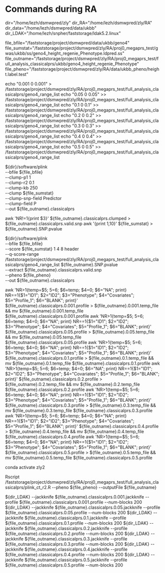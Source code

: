 # Commands during RA


dir="/home/lezh/dsmwpred/zly"
dir_RA="/home/lezh/dsmwpred/zly/RA"
dir_data="/home/lezh/dsmwpred/data/ukbb"
dir_LDAK="/home/lezh/snpher/faststorage/ldak5.2.linux"

file_bfile="/faststorage/project/dsmwpred/data/ukbb/geno4"
file_sumstat="/faststorage/project/dsmwpred/zly/RA/proj0_megaprs_test/gwas/ukbb/ss/geno4_height_regenie_Phenotype.ldpred.ss"
file_outname="/faststorage/project/dsmwpred/zly/RA/proj0_megaprs_test/full_analysis_classicalprs/ukbb/geno4_height_regenie_Phenotype"
file_pheno="/faststorage/project/dsmwpred/zly/RA/data/ukbb_pheno/height.label.test"


echo "0.001 0 0.001" > /faststorage/project/dsmwpred/zly/RA/proj0_megaprs_test/full_analysis_classicalprs/geno4_range_list 
echo "0.05 0 0.05" >> /faststorage/project/dsmwpred/zly/RA/proj0_megaprs_test/full_analysis_classicalprs/geno4_range_list 
echo "0.1 0 0.1" >> /faststorage/project/dsmwpred/zly/RA/proj0_megaprs_test/full_analysis_classicalprs/geno4_range_list 
echo "0.2 0 0.2" >> /faststorage/project/dsmwpred/zly/RA/proj0_megaprs_test/full_analysis_classicalprs/geno4_range_list 
echo "0.3 0 0.3" >> /faststorage/project/dsmwpred/zly/RA/proj0_megaprs_test/full_analysis_classicalprs/geno4_range_list 
echo "0.4 0 0.4" >> /faststorage/project/dsmwpred/zly/RA/proj0_megaprs_test/full_analysis_classicalprs/geno4_range_list 
echo "0.5 0 0.5" >> /faststorage/project/dsmwpred/zly/RA/proj0_megaprs_test/full_analysis_classicalprs/geno4_range_list 


${dir}/software/plink \
    --bfile ${file_bfile} \
    --clump-p1 1 \
    --clump-r2 0.1 \
    --clump-kb 250 \
    --clump ${file_sumstat} \
    --clump-snp-field Predictor \
    --clump-field P \
    --out ${file_outname}.classicalprs

awk 'NR!=1{print $3}' ${file_outname}.classicalprs.clumped  >  ${file_outname}.classicalprs.valid.snp
awk '{print $1,$10}' ${file_sumstat} > ${file_outname}.SNP.pvalue



${dir}/software/plink \
    --bfile ${file_bfile} \
    --score ${file_sumstat} 1 4 8 header \
    --q-score-range /faststorage/project/dsmwpred/zly/RA/proj0_megaprs_test/full_analysis_classicalprs/geno4_range_list  ${file_outname}.SNP.pvalue \
    --extract ${file_outname}.classicalprs.valid.snp \
    --pheno ${file_pheno} \
    --out ${file_outname}.classicalprs

awk 'NR>1{temp=$5; $5=$6; $6=temp; $4=0; $6="NA"; print} NR==1{$1="ID1"; $2="ID2"; $3="Phenotype"; $4="Covariates"; $5="Profile_1"; $6="BLANK"; print}' ${file_outname}.classicalprs.0.001.profile > ${file_outname}.0.001.temp_file && mv ${file_outname}.0.001.temp_file ${file_outname}.classicalprs.0.001.profile
awk 'NR>1{temp=$5; $5=$6; $6=temp; $4=0; $6="NA"; print} NR==1{$1="ID1"; $2="ID2"; $3="Phenotype"; $4="Covariates"; $5="Profile_1"; $6="BLANK"; print}' ${file_outname}.classicalprs.0.05.profile > ${file_outname}.0.05.temp_file && mv ${file_outname}.0.05.temp_file ${file_outname}.classicalprs.0.05.profile
awk 'NR>1{temp=$5; $5=$6; $6=temp; $4=0; $6="NA"; print} NR==1{$1="ID1"; $2="ID2"; $3="Phenotype"; $4="Covariates"; $5="Profile_1"; $6="BLANK"; print}' ${file_outname}.classicalprs.0.1.profile > ${file_outname}.0.1.temp_file && mv ${file_outname}.0.1.temp_file ${file_outname}.classicalprs.0.1.profile
awk 'NR>1{temp=$5; $5=$6; $6=temp; $4=0; $6="NA"; print} NR==1{$1="ID1"; $2="ID2"; $3="Phenotype"; $4="Covariates"; $5="Profile_1"; $6="BLANK"; print}' ${file_outname}.classicalprs.0.2.profile > ${file_outname}.0.2.temp_file && mv ${file_outname}.0.2.temp_file ${file_outname}.classicalprs.0.2.profile
awk 'NR>1{temp=$5; $5=$6; $6=temp; $4=0; $6="NA"; print} NR==1{$1="ID1"; $2="ID2"; $3="Phenotype"; $4="Covariates"; $5="Profile_1"; $6="BLANK"; print}' ${file_outname}.classicalprs.0.3.profile > ${file_outname}.0.3.temp_file && mv ${file_outname}.0.3.temp_file ${file_outname}.classicalprs.0.3.profile
awk 'NR>1{temp=$5; $5=$6; $6=temp; $4=0; $6="NA"; print} NR==1{$1="ID1"; $2="ID2"; $3="Phenotype"; $4="Covariates"; $5="Profile_1"; $6="BLANK"; print}' ${file_outname}.classicalprs.0.4.profile > ${file_outname}.0.4.temp_file && mv ${file_outname}.0.4.temp_file ${file_outname}.classicalprs.0.4.profile
awk 'NR>1{temp=$5; $5=$6; $6=temp; $4=0; $6="NA"; print} NR==1{$1="ID1"; $2="ID2"; $3="Phenotype"; $4="Covariates"; $5="Profile_1"; $6="BLANK"; print}' ${file_outname}.classicalprs.0.5.profile > ${file_outname}.0.5.temp_file && mv ${file_outname}.0.5.temp_file ${file_outname}.classicalprs.0.5.profile


conda activate zly2

Rscript /faststorage/project/dsmwpred/zly/RA/proj0_megaprs_test/full_analysis_classicalprs/plink_ct_r2.R --pheno ${file_pheno}  --outputFile ${file_outname}






${dir_LDAK} --jackknife ${file_outname}.classicalprs.0.001.jackknife --profile ${file_outname}.classicalprs.0.001.profile  --num-blocks 200
${dir_LDAK} --jackknife ${file_outname}.classicalprs.0.05.jackknife --profile ${file_outname}.classicalprs.0.05.profile  --num-blocks 200
${dir_LDAK} --jackknife ${file_outname}.classicalprs.0.1.jackknife --profile ${file_outname}.classicalprs.0.1.profile  --num-blocks 200
${dir_LDAK} --jackknife ${file_outname}.classicalprs.0.2.jackknife --profile ${file_outname}.classicalprs.0.2.profile  --num-blocks 200
${dir_LDAK} --jackknife ${file_outname}.classicalprs.0.3.jackknife --profile ${file_outname}.classicalprs.0.3.profile  --num-blocks 200
${dir_LDAK} --jackknife ${file_outname}.classicalprs.0.4.jackknife --profile ${file_outname}.classicalprs.0.4.profile  --num-blocks 200
${dir_LDAK} --jackknife ${file_outname}.classicalprs.0.5.jackknife --profile ${file_outname}.classicalprs.0.5.profile  --num-blocks 200

